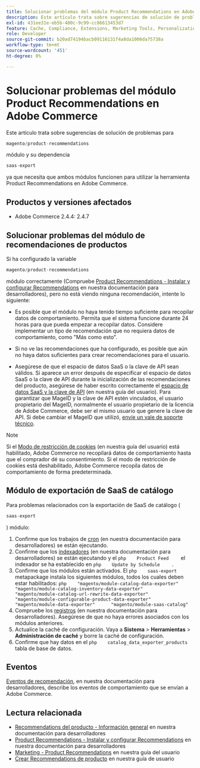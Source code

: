 ```yaml
---
title: Solucionar problemas del módulo Product Recommendations en Adobe Commerce
description: Este artículo trata sobre sugerencias de solución de problemas para
exl-id: 431ee31e-eb5b-400c-9c99-cc86613453d7
feature: Cache, Compliance, Extensions, Marketing Tools, Personalization, Products, Recommendations
role: Developer
source-git-commit: b20ad74194bacb09116131f4a8da1006da75738a
workflow-type: tm+mt
source-wordcount: '451'
ht-degree: 0%

---
```


# Solucionar problemas del módulo Product Recommendations en Adobe Commerce

Este artículo trata sobre sugerencias de solución de problemas para

```php
magento/product-recommendations
```

módulo y su dependencia

```php
saas-export
```

ya que necesita que ambos módulos funcionen para utilizar la herramienta Product Recommendations en Adobe Commerce.

## Productos y versiones afectados

* Adobe Commerce 2.4.4: 2.4.7

## Solucionar problemas del módulo de recomendaciones de productos

Si ha configurado la variable

```php
magento/product-recommendations
```

módulo correctamente (Compruebe [Product Recommendations - Instalar y configurar Recommendations](https://devdocs.magento.com/recommendations/install-configure.html) en nuestra documentación para desarrolladores), pero no está viendo ninguna recomendación, intente lo siguiente:

* Es posible que el módulo no haya tenido tiempo suficiente para recopilar datos de comportamiento. Permita que el sistema funcione durante 24 horas para que pueda empezar a recopilar datos. Considere implementar un tipo de recomendación que no requiera datos de comportamiento, como &quot;Más como esto&quot;.

* Si no ve las recomendaciones que ha configurado, es posible que aún no haya datos suficientes para crear recomendaciones para el usuario.

* Asegúrese de que el espacio de datos SaaS o la clave de API sean válidos. Si aparece un error después de especificar el espacio de datos SaaS o la clave de API durante la inicialización de las recomendaciones del producto, asegúrese de haber escrito correctamente el [espacio de datos SaaS y la clave de API](https://docs.magento.com/user-guide/configuration/services/saas.html) (en nuestra guía del usuario). Para garantizar que MageID y la clave de API estén vinculados, el usuario propietario del MageID, normalmente el usuario propietario de la licencia de Adobe Commerce, debe ser el mismo usuario que genere la clave de API. Si debe cambiar el MageID que utilizó, [envíe un vale de soporte técnico](/help/help-center-guide/help-center/magento-help-center-user-guide.md#submit-ticket).

>[!NOTE]
>
>Si el [Modo de restricción de cookies](https://docs.magento.com/m2/ce/user_guide/stores/compliance-cookie-restriction-mode.html) (en nuestra guía del usuario) está habilitado, Adobe Commerce no recopilará datos de comportamiento hasta que el comprador dé su consentimiento. Si el modo de restricción de cookies está deshabilitado, Adobe Commerce recopila datos de comportamiento de forma predeterminada.

## Módulo de exportación de SaaS de catálogo

Para problemas relacionados con la exportación de SaaS de catálogo (

```php
saas-export
```

) módulo:

1. Confirme que los trabajos de [cron](https://devdocs.magento.com/guides/v2.3/config-guide/cli/config-cli-subcommands-cron.html) (en nuestra documentación para desarrolladores) se están ejecutando.
1. Confirme que los [indexadores](https://devdocs.magento.com/guides/v2.3/config-guide/cli/config-cli-subcommands-index.html) (en nuestra documentación para desarrolladores) se están ejecutando y el    ```php    Product Feed    ```    el indexador se ha establecido en    ```php    Update by Schedule    ```    .
1. Confirme que los módulos están activados. El    ```php    saas-export    ```    metapackage instala los siguientes módulos, todos los cuales deben estar habilitados:    ```php    "magento/module-catalog-data-exporter"      "magento/module-catalog-inventory-data-exporter"      "magento/module-catalog-url-rewrite-data-exporter"      "magento/module-configurable-product-data-exporter"      "magento/module-data-exporter"      "magento/module-saas-catalog"    ```
1. Compruebe los [registros](https://devdocs.magento.com/guides/v2.3/config-guide/cli/logging.html) (en nuestra documentación para desarrolladores). Asegúrese de que no haya errores asociados con los módulos anteriores.
1. Actualice la caché de configuración. Vaya a **Sistema** > **Herramientas** > **Administración de caché** y borre la caché de configuración.
1. Confirme que hay datos en el    ```php    catalog_data_exporter_products    ```    tabla de base de datos.

## Eventos

[Eventos de recomendación](https://devdocs.magento.com/recommendations/verify.html), en nuestra documentación para desarrolladores, describe los eventos de comportamiento que se envían a Adobe Commerce.

## Lectura relacionada

* [Recommendations del producto - Información general](https://devdocs.magento.com/recommendations/product-recs.html) en nuestra documentación para desarrolladores
* [Product Recommendations - Instalar y configurar Recommendations](https://devdocs.magento.com/recommendations/install-configure.html) en nuestra documentación para desarrolladores
* [Marketing - Product Recommendations](https://docs.magento.com/m2/ee/user_guide/marketing/product-recommendations.html) en nuestra guía del usuario
* [Crear Recommendations de producto](https://docs.magento.com/m2/ee/user_guide/marketing/create-new-rec.html) en nuestra guía de usuario
